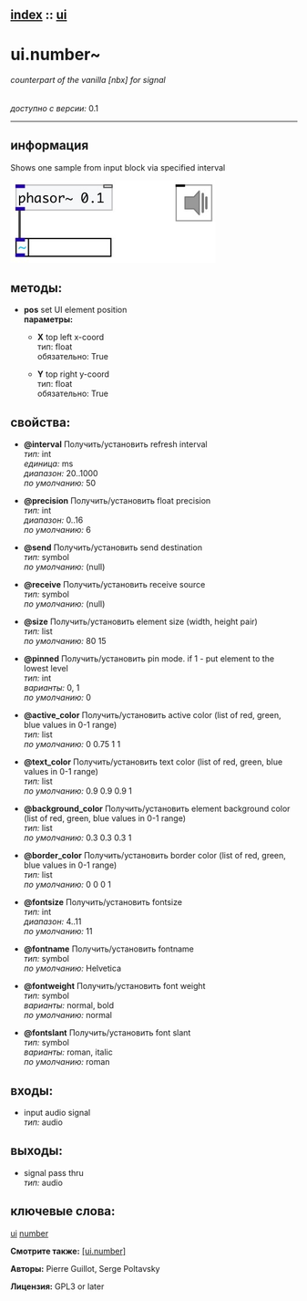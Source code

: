 [index](index.html) :: [ui](category_ui.html)
---

# ui.number~

###### counterpart of the vanilla [nbx] for signal

*доступно с версии:* 0.1

---


## информация
Shows one sample from input block via specified interval


[![example](../examples/img/ui.number~.jpg)](../examples/pd/ui.number~.pd)





## методы:

* **pos**
set UI element position<br>
  __параметры:__
  - **X** top left x-coord<br>
    тип: float <br>
    обязательно: True <br>

  - **Y** top right y-coord<br>
    тип: float <br>
    обязательно: True <br>




## свойства:

* **@interval** 
Получить/установить refresh interval<br>
_тип:_ int<br>
_единица:_ ms<br>
_диапазон:_ 20..1000<br>
_по умолчанию:_ 50<br>

* **@precision** 
Получить/установить float precision<br>
_тип:_ int<br>
_диапазон:_ 0..16<br>
_по умолчанию:_ 6<br>

* **@send** 
Получить/установить send destination<br>
_тип:_ symbol<br>
_по умолчанию:_ (null)<br>

* **@receive** 
Получить/установить receive source<br>
_тип:_ symbol<br>
_по умолчанию:_ (null)<br>

* **@size** 
Получить/установить element size (width, height pair)<br>
_тип:_ list<br>
_по умолчанию:_ 80 15<br>

* **@pinned** 
Получить/установить pin mode. if 1 - put element to the lowest level<br>
_тип:_ int<br>
_варианты:_ 0, 1<br>
_по умолчанию:_ 0<br>

* **@active_color** 
Получить/установить active color (list of red, green, blue values in 0-1 range)<br>
_тип:_ list<br>
_по умолчанию:_ 0 0.75 1 1<br>

* **@text_color** 
Получить/установить text color (list of red, green, blue values in 0-1 range)<br>
_тип:_ list<br>
_по умолчанию:_ 0.9 0.9 0.9 1<br>

* **@background_color** 
Получить/установить element background color (list of red, green, blue values in 0-1 range)<br>
_тип:_ list<br>
_по умолчанию:_ 0.3 0.3 0.3 1<br>

* **@border_color** 
Получить/установить border color (list of red, green, blue values in 0-1 range)<br>
_тип:_ list<br>
_по умолчанию:_ 0 0 0 1<br>

* **@fontsize** 
Получить/установить fontsize<br>
_тип:_ int<br>
_диапазон:_ 4..11<br>
_по умолчанию:_ 11<br>

* **@fontname** 
Получить/установить fontname<br>
_тип:_ symbol<br>
_по умолчанию:_ Helvetica<br>

* **@fontweight** 
Получить/установить font weight<br>
_тип:_ symbol<br>
_варианты:_ normal, bold<br>
_по умолчанию:_ normal<br>

* **@fontslant** 
Получить/установить font slant<br>
_тип:_ symbol<br>
_варианты:_ roman, italic<br>
_по умолчанию:_ roman<br>



## входы:

* input audio signal<br>
_тип:_ audio



## выходы:

* signal pass thru<br>
_тип:_ audio



## ключевые слова:

[ui](keywords/ui.html)
[number](keywords/number.html)



**Смотрите также:**
[\[ui.number\]](ui.number.html)




**Авторы:** Pierre Guillot, Serge Poltavsky




**Лицензия:** GPL3 or later





